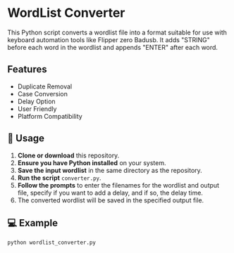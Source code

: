 # WordList Converter

This Python script converts a wordlist file into a format suitable for use with keyboard automation tools like Flipper zero Badusb. It adds "STRING" before each word in the wordlist and appends "ENTER" after each word.
## Features

- Duplicate Removal
- Case Conversion
- Delay Option
- User Friendly
- Platform Compatibility


## 🚀 Usage

1. **Clone or download** this repository.
2. **Ensure you have Python installed** on your system.
3. **Save the input wordlist** in the same directory as the repository.
4. **Run the script** `converter.py`.
5. **Follow the prompts** to enter the filenames for the wordlist and output file, specify if you want to add a delay, and if so, the delay time.
6. The converted wordlist will be saved in the specified output file.

## 💻 Example

```bash
python wordlist_converter.py
